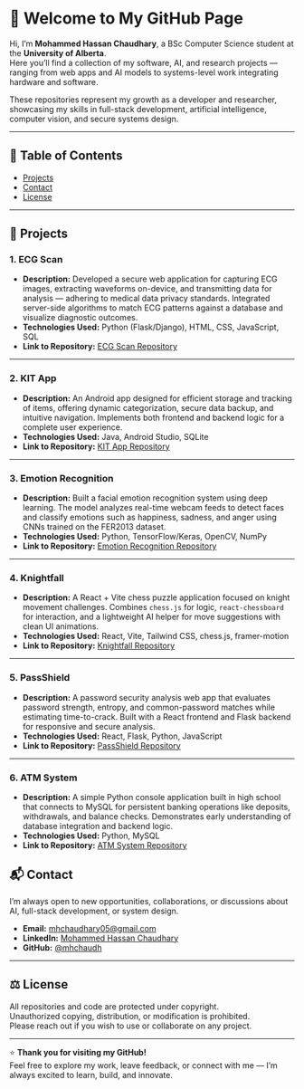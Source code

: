 # 👋 Welcome to My GitHub Page

Hi, I’m **Mohammed Hassan Chaudhary**, a BSc Computer Science student at the **University of Alberta**.  
Here you’ll find a collection of my software, AI, and research projects — ranging from web apps and AI models to systems-level work integrating hardware and software.

These repositories represent my growth as a developer and researcher, showcasing my skills in full-stack development, artificial intelligence, computer vision, and secure systems design.

---

## 🧠 Table of Contents
- [Projects](#projects)
- [Contact](#contact)
- [License](#license)

---

## 🚀 Projects

### 1. **ECG Scan**
- **Description:** Developed a secure web application for capturing ECG images, extracting waveforms on-device, and transmitting data for analysis — adhering to medical data privacy standards. Integrated server-side algorithms to match ECG patterns against a database and visualize diagnostic outcomes.
- **Technologies Used:** Python (Flask/Django), HTML, CSS, JavaScript, SQL
- **Link to Repository:** [ECG Scan Repository](https://github.com/mhchaudh/ECGScan)

---


### 2. **KIT App**
- **Description:** An Android app designed for efficient storage and tracking of items, offering dynamic categorization, secure data backup, and intuitive navigation. Implements both frontend and backend logic for a complete user experience.
- **Technologies Used:** Java, Android Studio, SQLite
- **Link to Repository:** [KIT App Repository ](https://github.com/mhchaudh/KIT-App)

---

### 3. **Emotion Recognition**
- **Description:** Built a facial emotion recognition system using deep learning. The model analyzes real-time webcam feeds to detect faces and classify emotions such as happiness, sadness, and anger using CNNs trained on the FER2013 dataset.
- **Technologies Used:** Python, TensorFlow/Keras, OpenCV, NumPy
- **Link to Repository:** [Emotion Recognition Repository](https://github.com/mhchaudh/Emotion-Recognition)

---

### 4. **Knightfall**
- **Description:** A React + Vite chess puzzle application focused on knight movement challenges. Combines `chess.js` for logic, `react-chessboard` for interaction, and a lightweight AI helper for move suggestions with clean UI animations.
- **Technologies Used:** React, Vite, Tailwind CSS, chess.js, framer-motion
- **Link to Repository:** [Knightfall Repository](https://github.com/mhchaudh/knightfall)

---

### 5. **PassShield**
- **Description:** A password security analysis web app that evaluates password strength, entropy, and common-password matches while estimating time-to-crack. Built with a React frontend and Flask backend for responsive and secure analysis.
- **Technologies Used:** React, Flask, Python, JavaScript
- **Link to Repository:** [PassShield Repository](https://github.com/mhchaudh/PassShield)

---


### 6. **ATM System**
- **Description:** A simple Python console application built in high school that connects to MySQL for persistent banking operations like deposits, withdrawals, and balance checks. Demonstrates early understanding of database integration and backend logic.
- **Technologies Used:** Python, MySQL
- **Link to Repository:** [ATM System Repository](https://github.com/mhchaudh/Atm-system)



## 📬 Contact

I’m always open to new opportunities, collaborations, or discussions about AI, full-stack development, or system design.

- **Email:** mhchaudhary05@gmail.com 
- **LinkedIn:** [Mohammed Hassan Chaudhary](https://www.linkedin.com/in/mhchaudhary05/)  
- **GitHub:** [@mhchaudh](https://github.com/mhchaudh)

---

## ⚖️ License

All repositories and code are protected under copyright.  
Unauthorized copying, distribution, or modification is prohibited.  
Please reach out if you wish to use or collaborate on any project.

---

⭐ **Thank you for visiting my GitHub!**  
Feel free to explore my work, leave feedback, or connect with me — I’m always excited to learn, build, and innovate.
